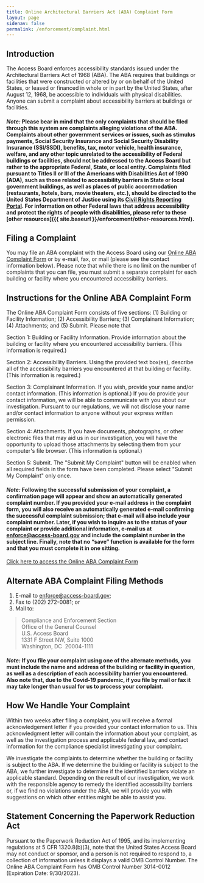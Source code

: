 ```yaml
---
title: Online Architectural Barriers Act (ABA) Complaint Form
layout: page
sidenav: false
permalink: /enforcement/complaint.html
---
```

## Introduction

The Access Board enforces accessibility standards issued under the Architectural Barriers Act of 1968 (ABA). The ABA requires that buildings or facilities that were constructed or altered by or on behalf of the United States, or leased or financed in whole or in part by the United States, after August 12, 1968, be accessible to individuals with physical disabilities. Anyone can submit a complaint about accessibility barriers at buildings or facilities.

#### *Note:* Please bear in mind that the only complaints that should be filed through this system are complaints alleging violations of the ABA.  Complaints about other government services or issues, such as stimulus payments, Social Security Insurance and Social Security Disability Insurance (SSI/SSDI), benefits, tax, motor vehicle, health insurance, welfare, and any other topic unrelated to the accessibility of Federal buildings or facilities, should not be addressed to the Access Board but rather to the appropriate Federal, State, or local entity.  Complaints filed pursuant to Titles II or III of the Americans with Disabilities Act of 1990 (ADA), such as those related to accessibility barriers in State or local government buildings, as well as places of public accommodation (restaurants, hotels, bars, movie theaters, etc.), should be directed to the United States Department of Justice using its [Civil Rights Reporting Portal](https://https://civilrights.justice.gov/report/). For information on other Federal laws that address accessibility and protect the rights of people with disabilities, please refer to these [other resources]({{  site.baseurl }}/enforcement/other-resources.html).

## Filing a Complaint

You may file an ABA complaint with the Access Board using our [Online ABA Complaint Form](https://cts.access-board.gov/formsiq/form.do?form_name=Complaint%20Form) or by e-mail, fax, or mail (please see the contact information below).  Please note that while there is no limit on the number of complaints that you can file, you must submit a separate complaint for each building or facility where you encountered accessibility barriers. 

## Instructions for the Online ABA Complaint Form

The Online ABA Complaint Form consists of five sections: (1) Building or Facility Information; (2) Accessibility Barriers; (3) Complainant Information; (4) Attachments; and (5) Submit. Please note that 

Section 1: Building or Facility Information. Provide information about the building or facility where you encountered accessibility barriers. (This information is required.)

Section 2: Accessibility Barriers. Using the provided text box(es), describe all of the accessibility barriers you encountered at that building or facility. (This information is required.)

Section 3: Complainant Information. If you wish, provide your name and/or contact information.  (This information is optional.)  If you do provide your contact information, we will be able to communicate with you about our investigation. Pursuant to our regulations, we will not disclose your name and/or contact information to anyone without your express written permission.

Section 4: Attachments. If you have documents, photographs, or other electronic files that may aid us in our investigation, you will have the opportunity to upload those attachments by selecting them from your computer's file browser.  (This information is optional.)

Section 5: Submit. The "Submit My Complaint" button will be enabled when all required fields in the form have been completed. Please select "Submit My Complaint" only once. 

#### *Note:* Following the successful submission of your complaint, a confirmation page will appear and show an automatically generated complaint number. If you provided your e-mail address in the complaint form, you will also receive an automatically generated e-mail confirming the successful complaint submission; that e-mail will also include your complaint number.  Later, if you wish to inquire as to the status of your complaint or provide additional information, e-mail us at <enforce@access-board.gov> and include the complaint number in the subject line. Finally, note that no “save” function is available for the form and that you must complete it in one sitting. 

[Click here to access the Online ABA Complaint Form](https://cts.access-board.gov/formsiq/form.do?form_name=Complaint%20Form)

## Alternate ABA Complaint Filing Methods

1. E-mail to <enforce@access-board.gov>;
2. Fax to (202) 272-0081; or
3. Mail to: 
> Compliance and Enforcement Section  
> Office of the General Counsel  
> U.S. Access Board  
> 1331 F Street NW, Suite 1000  
> Washington, DC&nbsp; 20004-1111 
            
#### *Note:* If you file your complaint using one of the alternate methods, you must include the name and address of the building or facility in question, as well as a description of each accessibility barrier you encountered.  Also note that, due to the Covid-19 pandemic, if you file by mail or fax it may take longer than usual for us to process your complaint.  

## How We Handle Your Complaint

Within two weeks after filing a complaint, you will receive a formal acknowledgement letter if you provided your contact information to us. This acknowledgment letter will contain the information about your complaint, as well as the investigation process and applicable federal law, and contact information for the compliance specialist investigating your complaint.

We investigate the complaints to determine whether the building or facility is subject to the ABA. If we determine the building or facility is subject to the ABA, we further investigate to determine if the identified barriers violate an applicable standard. Depending on the result of our investigation, we work with the responsible agency to remedy the identified accessibility barriers or, if we find no violations under the ABA, we will provide you with suggestions on which other entities might be able to assist you.

##  Statement Concerning the Paperwork Reduction Act

Pursuant to the Paperwork Reduction Act of 1995, and its implementing regulations at 5 CFR 1320.8(b)(3), note that the United States Access Board may not conduct or sponsor, and a person is not required to respond to, a collection of information unless it displays a valid OMB Control Number. The Online ABA Complaint Form has OMB Control Number 3014-0012 (Expiration Date: 9/30/2023). 
